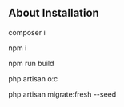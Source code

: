 ## About Installation

<p>composer i</p>
<p>npm i</p>
<p>npm run build</p>
<p>php artisan o:c</p>
<p>php artisan migrate:fresh --seed</p>
